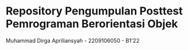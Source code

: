 # Repository Pengumpulan Posttest Pemrograman Berorientasi Objek

Muhammad Dirga Apriliansyah - 2209106050 - B1'22
